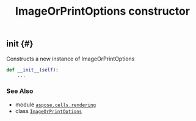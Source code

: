 ﻿---
title: ImageOrPrintOptions constructor
second_title: Aspose.Cells for Python via .NET API References
description: 
type: docs
weight: 10
url: /aspose.cells.rendering/imageorprintoptions/__init__/
is_root: false
---

## __init__ {#}

Constructs a new instance of ImageOrPrintOptions



```python
def __init__(self):
    ...
```





### See Also
* module [`aspose.cells.rendering`](../../)
* class [`ImageOrPrintOptions`](/cells/python-net/aspose.cells.rendering/imageorprintoptions)
